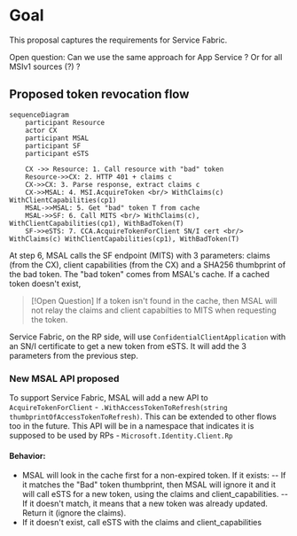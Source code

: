 # Goal

This proposal captures the requirements for Service Fabric. 

Open question: Can we use the same approach for App Service ? Or for all MSIv1 sources (?) ?


## Proposed token revocation flow

```mermaid
sequenceDiagram
    participant Resource
    actor CX
    participant MSAL
    participant SF        
    participant eSTS

    CX ->> Resource: 1. Call resource with "bad" token
    Resource->>CX: 2. HTTP 401 + claims c
    CX->>CX: 3. Parse response, extract claims c
    CX->>MSAL: 4. MSI.AcquireToken <br/> WithClaims(c) WithClientCapabilities(cp1)
    MSAL->>MSAL: 5. Get "bad" token T from cache
    MSAL->>SF: 6. Call MITS <br/> WithClaims(c), WithClientCapabilities(cp1), WithBadToken(T)
    SF->>eSTS: 7. CCA.AcquireTokenForClient SN/I cert <br/> WithClaims(c) WithClientCapabilities(cp1), WithBadToken(T)
```

At step 6, MSAL calls the SF endpoint (MITS) with 3 parameters: claims (from the CX), client capabilities (from the CX) and a SHA256 thumbprint of the bad token. The "bad token" comes from MSAL's cache. If a cached token doesn't exist, 

> [!Open Question]
> If a token isn't found in the cache, then MSAL will not relay the claims and client capabilties to MITS when requesting the token.

Service Fabric, on the RP side, will use `ConfidentialClientApplication` with an SN/I certificate to get a new token from eSTS. It will add the 3 parameters from the previous step. 

### New MSAL API proposed

To support Service Fabric, MSAL will add a new API to `AcquireTokenForClient` -  `.WithAccessTokenToRefresh(string thumbprintOfAccessTokenToRefresh)`. This can be extended to other flows too in the future.
This API will be in a namespace that indicates it is supposed to be used by RPs - `Microsoft.Identity.Client.Rp`

#### Behavior:

- MSAL will look in the cache first for a non-expired token. If it exists:
-- If it matches the "Bad" token thumbprint, then MSAL will ignore it and it will call eSTS for a new token, using the claims and client_capabilities.
-- If it doesn't match, it means that a new token was already updated. Return it (ignore the claims).
- If it doesn't exist, call eSTS with the claims and client_capabilities
